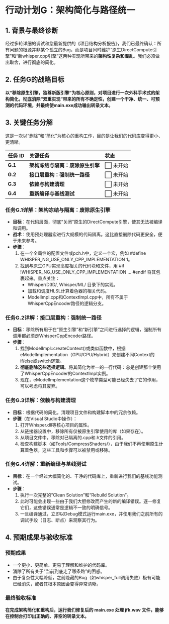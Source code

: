 # **行动计划G：架构简化与路径统一**

## **1\. 背景与最终诊断**

经过多轮详细的调试和您最新提供的《项目结构分析报告》，我们已最终确认：所有问题的根源并非某个孤立的Bug，而是项目同时维护“原生DirectCompute引擎”和“新whisper.cpp引擎”这两种实现所带来的**架构性复杂和混乱**。我们必须做出取舍，进行彻底的简化。

## **2\. 任务G的战略目标**

**以“移除原生引擎，独尊新版引擎”为核心原则，对项目进行一次外科手术式的架构简化，彻底消除“双重实现”带来的所有不确定性，创建一个干净、统一、可预测的代码环境，并最终使main.exe成功输出转录文本。**

## **3\. 关键任务分解**

这是一次以“删除”和“简化”为核心的重构工作，目的是让我们的代码库变得更小、更清晰。

| 任务 ID | 关键任务 | 状态 |
| :---- | :---- | :---- |
| **G.1** | **架构冻结与隔离：废除原生引擎** | ⬜ 未开始 |
| **G.2** | **接口层重构：强制统一路径** | ⬜ 未开始 |
| **G.3** | **依赖与构建清理** | ⬜ 未开始 |
| **G.4** | **重新编译与基线测试** | ⬜ 未开始 |

### **任务G.1详解：架构冻结与隔离：废除原生引擎**

* **目标**：在代码层面，彻底“关闭”原生的DirectCompute引擎，使其无法被编译和调用。  
* **战术**：使用预处理器宏进行大规模的代码隔离。这比直接删除代码更安全，便于未来参考。  
* **步骤**：  
  1. 在一个全局性的配置文件或pch.h中，定义一个宏，例如 \#define WHISPER\_NG\_USE\_ONLY\_CPP\_IMPLEMENTATION 1。  
  2. 找到与原生GPU实现高度相关的代码块和文件，用 \#if \!WHISPER\_NG\_USE\_ONLY\_CPP\_IMPLEMENTATION ... \#endif 将其包裹起来。重点关注：  
     * Whisper/D3D/, Whisper/ML/ 目录下的实现。  
     * 加载和调度HLSL计算着色器的相关代码。  
     * ModelImpl.cpp和ContextImpl.cpp中，所有不属于WhisperCppEncoder路径的逻辑分支。

### **任务G.2详解：接口层重构：强制统一路径**

* **目标**：移除所有用于在“原生引擎”和“新引擎”之间进行选择的逻辑，强制所有调用都必须走WhisperCppEncoder路径。  
* **步骤**：  
  1. 找到ModelImpl::createContext()或类似函数中，根据eModelImplementation（GPU/CPU/Hybrid）来创建不同Context的if/else或switch逻辑。  
  2. **彻底删除这些选择逻辑**。将其简化为唯一的一行代码：总是创建那个使用了WhisperCppEncoder的ContextImpl实例。  
  3. 现在，eModelImplementation这个枚举类型可能已经失去了它的作用，可以考虑将其废弃。

### **任务G.3详解：依赖与构建清理**

* **目标**：根据代码的简化，清理项目文件和构建脚本中的冗余依赖。  
* **步骤**（在Visual Studio中操作）：  
  1. 打开Whisper.dll等核心项目的属性。  
  2. 从链接器设置中，移除所有仅被原生引擎使用的库（如果存在）。  
  3. 从项目文件中，移除对已隔离的.cpp和.h文件的引用。  
  4. 检查构建脚本（如Tools/CompressShaders/），由于我们不再使用原生计算着色器，这些工具和步骤可以被禁用或移除。

### **任务G.4详解：重新编译与基线测试**

* **目标**：在一个经过大幅简化的、干净的代码库上，重新进行我们的基线功能测试。  
* **步骤**：  
  1. 执行一次完整的“Clean Solution”和“Rebuild Solution”。  
  2. 此时可能会出现一些由于我们大胆修改而产生的新的编译错误。逐一修复它们，这些错误通常是逻辑不一致的明确信号。  
  3. 一旦编译通过，立即以Debug模式运行main.exe，并使用我们之前所有的调试手段（日志、断点）来观察其行为。

## **4\. 预期成果与验收标准**

### **预期成果**

* 一个更小、更简单、更易于理解和维护的代码库。  
* 消除了所有关于“当前到底走了哪条路”的困惑。  
* 由于复杂性大幅降低，之前隐藏的Bug（如whisper\_full调用失败）极有可能已经消失，或者其根本原因会变得异常清晰。

### **最终验收标准**

**在完成架构简化和重构后，运行我们修复后的 main.exe 处理 jfk.wav 文件，能够在控制台打印出正确的、非空的转录文本。**